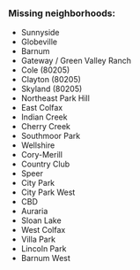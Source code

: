 ### Missing neighborhoods:

* Sunnyside
* Globeville
* Barnum
* Gateway / Green Valley Ranch
* Cole (80205)
* Clayton (80205)
* Skyland (80205)
* Northeast Park Hill
* East Colfax
* Indian Creek
* Cherry Creek
* Southmoor Park
* Wellshire
* Cory-Merill
* Country Club
* Speer
* City Park
* City Park West
* CBD
* Auraria
* Sloan Lake
* West Colfax
* Villa Park
* Lincoln Park
* Barnum West
